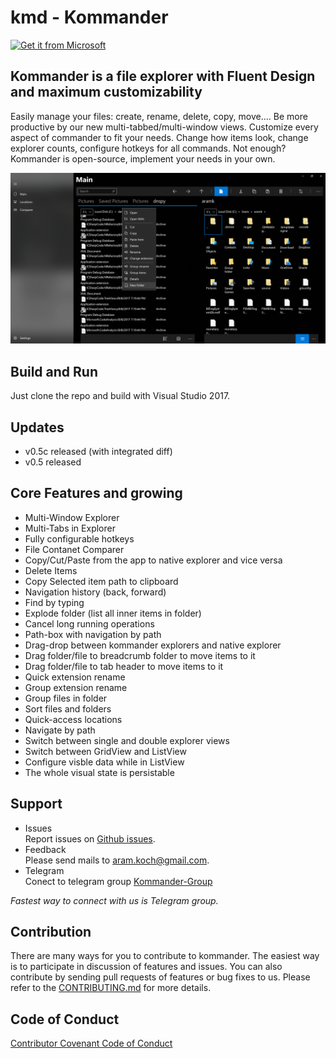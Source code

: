 # kmd - Kommander

<a href="https://www.microsoft.com/store/apps/9PGK1FQJDMJG?ocid=badge"><img src="https://assets.windowsphone.com/85864462-9c82-451e-9355-a3d5f874397a/English_get-it-from-MS_InvariantCulture_Default.png" alt="Get it from Microsoft"  width="250" height="100" /></a>

## Kommander is a file explorer with Fluent Design and maximum customizability 

Easily manage your files: create, rename, delete, copy, move.... 
Be more productive by our new multi-tabbed/multi-window views. 
Customize every aspect of commander to fit your needs. Change how items look, change explorer counts, configure hotkeys for all commands. 
Not enough? Kommander is open-source, implement your needs in your own.

![screenshot](images/kommander-animated.gif)

## Build and Run
Just clone the repo and build with Visual Studio 2017.

## Updates
* v0.5c released (with integrated diff)
* v0.5 released

## Core Features and growing
* Multi-Window Explorer
* Multi-Tabs in Explorer
* Fully configurable hotkeys
* File Contanet Comparer
* Copy/Cut/Paste from the app to native explorer and vice versa
* Delete Items
* Copy Selected item path to clipboard
* Navigation history (back, forward)
* Find by typing
* Explode folder (list all inner items in folder)
* Cancel long running operations
* Path-box with navigation by path
* Drag-drop between kommander explorers and native explorer
* Drag folder/file to breadcrumb folder to move items to it
* Drag folder/file to tab header to move items to it
* Quick extension rename
* Group extension rename
* Group files in folder
* Sort files and folders
* Quick-access locations
* Navigate by path
* Switch between single and double explorer views
* Switch between GridView and ListView
* Configure visble data while in ListView
* The whole visual state is persistable

## Support
- Issues<br />Report issues on [Github issues](https://github.com/kommanderapp/kmd-uwp/issues).
- Feedback<br />Please send mails to [aram.koch@gmail.com](mailto:aram.koch@gmail.com).
- Telegram<br />Conect to telegram group [Kommander-Group](https://t.me/joinchat/CdXk5w8Re0diPJwAfpbt_w)

*Fastest way to connect with us is Telegram group.*

## Contribution
There are many ways for you to contribute to kommander. The easiest way is to participate in discussion of features and issues. You can also contribute by sending pull requests of features or bug fixes to us. Please refer to the [CONTRIBUTING.md](https://github.com/kommanderapp/kmd-uwp/blob/master/CONTRIBUTING.md) for more details.

## Code of Conduct
[Contributor Covenant Code of Conduct](https://github.com/kommanderapp/kmd-uwp/blob/master/CODE_OF_CONDUCT.md)
